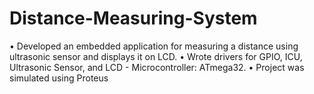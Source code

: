 # Distance-Measuring-System
•	Developed an embedded application for measuring a distance using ultrasonic sensor and displays it on LCD.
• Wrote drivers for GPIO, ICU, Ultrasonic Sensor, and LCD - Microcontroller: ATmega32.
• Project was simulated using Proteus 

